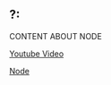 <!-- panels:start -->
<!-- div:title-panel -->
## ?:

<!-- div:left-panel -->

CONTENT ABOUT NODE

<!-- optional -->
[Youtube Video](https://www.youtube-nocookie.com/embed/qIHwqWjaeyU ':include :type=iframe')

<!-- div:right-panel -->
<!-- you can get the right directory from "allNodes.md" -->
[Node](./_template/nodes/Root/Operators/README.md#ProtoFlux.Runtimes.Execution.Nodes.ValueConditional`1 ':include')
<!-- panels:end -->